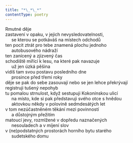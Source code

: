 ```yaml
---
title: "*\_*\_*"
contentType: poetry
---
```


<section>

Rmutné děje  
zastavení v opaku, v jejich nevysledovatelnosti,  
     se kterou se potkáváš na místech odchodů  
ten pocit ztrát pro tebe znamená plochu jednoho  
     autobusového nádraží  
ten zanícený a zjizvený čas  
schodiště mířící k lesu, na které pak navazuje  
     už jen úzká pěšina  
vidíš tam svou postavu posledního dne  
     prosince před třemi roky  
děje se pak do sebe zasouvají nebo se jen lehce překrývají  
registruji tušený nepohyb  
tu pomalou strnulost, když sestupuji Kokonínskou ulicí  
     na místo, kde si pak představuji svého otce s hnědou  
     aktovkou někdy v polovině sedmdesátých let  
v tom nezúčastněném těkání mezi povinností  
     a důstojným přežitím  
matoucí jevy, rozmlžené v dopředu naznačených  
     nesouladech a v míjení slov  
v (ne)podstatných prostorách horního bytu starého  
     sudetského domu

</section>
